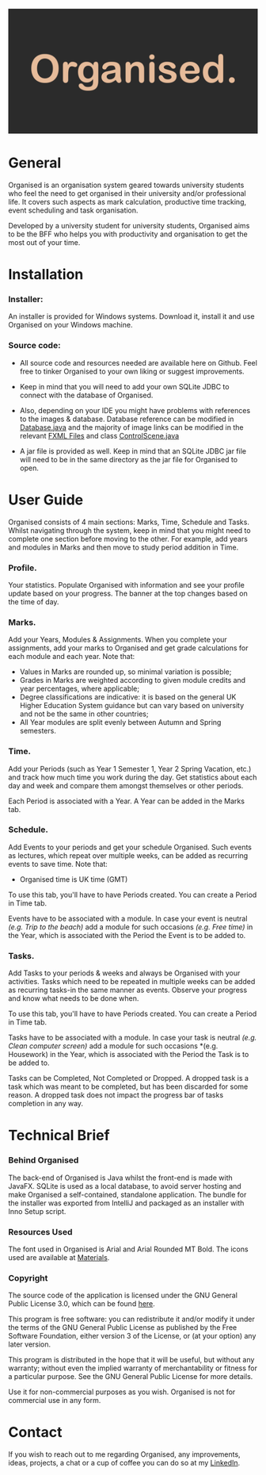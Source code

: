 ![Organised.](OrganisedBanner.png)

# General
Organised is an organisation system geared towards university students who feel the
need to get organised in their university and/or professional life.
It covers such aspects as mark calculation, productive time tracking, event scheduling
and task organisation.

Developed by a university student for university students, Organised aims to be the BFF who helps you with
productivity and organisation to get the most out of your time.

# Installation
### Installer:
An installer is provided for Windows systems. Download it, install it and use Organised on your Windows machine.

### Source code:
- All source code and resources needed are available here on Github. Feel free to tinker Organised to your own
liking or suggest improvements.

- Keep in mind that you will need to add your own SQLite JDBC to connect with the database of Organised.

- Also, depending on your IDE you might have problems with references to the images & database. Database 
  reference can be modified in [Database.java](src/database/Database.java) and the majority of image links
  can be modified in the relevant [FXML Files](src/views) and class [ControlScene.java](src/controllers/utilities/ControlScene.java)

- A jar file is provided as well. Keep in mind that an SQLite JDBC jar file will need to be in the same
  directory as the jar file for Organised to open.
  
# User Guide
Organised  consists of 4 main sections: Marks, Time, Schedule and Tasks. Whilst navigating through the
system, keep in mind that you might need to complete one section before moving to the other. For example, add
years and modules in Marks and then move to study period addition in Time.

### Profile.
Your statistics. Populate Organised with information and see your profile update based on your progress.
The banner at the top changes based on the time of day.
  
### Marks.
Add your Years, Modules & Assignments. When you complete your assignments, add your marks to Organised and get 
grade calculations for each module and each year. Note that:
- Values in Marks are rounded up, so minimal variation is possible;
- Grades in Marks are weighted according to given module credits and year percentages, where applicable;
- Degree classifications are indicative: it is based on the general UK Higher Education System guidance but can vary
based on university and not be the same in other countries;
- All Year modules are split evenly between Autumn and Spring semesters.
  
### Time.
Add your Periods (such as Year 1 Semester 1, Year 2 Spring Vacation, etc.) and track how much time you
work during the day. Get statistics about each day and week and compare them amongst themselves or other periods.

Each Period is associated with a Year. A Year can be added in the Marks tab.

### Schedule.
Add Events to your periods and get your schedule Organised. Such events as lectures, which repeat over 
multiple weeks, can be added as recurring events to save time. Note that:
- Organised time is UK time (GMT)

To use this tab, you'll have to have Periods created. You can create a Period in Time tab.

Events have to be associated with a module. In case your event is neutral *(e.g. Trip to the beach)* add a module
for such occasions *(e.g. Free time)* in the Year, which is associated with the Period the Event is to be added to.
  
### Tasks.
Add Tasks to your periods & weeks and always be Organised with your activities. Tasks which need to be 
repeated in multiple weeks can be added as recurring tasks-in the same manner as events. Observe your 
progress and know what needs to be done when.

To use this tab, you'll have to have Periods created. You can create a Period in Time tab.

Tasks have to be associated with a module. In case your task is neutral *(e.g. Clean computer screen)* add a module for
such occasions *(e.g. Housework) in the Year, which is associated with the Period the Task is to be added to.

Tasks can be Completed, Not Completed or Dropped. A dropped task is a task which was meant to be completed, but has
been discarded for some reason. A dropped task does not impact the progress bar of tasks completion in any way.

# Technical Brief

### Behind Organised
The back-end of Organised is Java whilst the front-end is made with JavaFX. SQLite is used as a local database, to avoid
server hosting and make Organised a self-contained, standalone application. The bundle for the installer was exported
from IntelliJ and packaged as an installer with Inno Setup script.

### Resources Used
The font used in Organised is Arial and Arial Rounded MT Bold. The icons used are available at 
[Materials](https://material.io/resources/icons/).

### Copyright
The source code of the application is licensed under the GNU General Public License 3.0, which can be found [here](LICENSE).

This program is free software: you can redistribute it and/or modify it under the terms of the GNU General Public
License as published by the Free Software Foundation, either version 3 of the License, or (at your option) any later
version.

This program is distributed in the hope that it will be useful, but without any warranty; without even the implied
warranty of merchantability or fitness for a particular purpose.  See the GNU General Public License for more details.

Use it for non-commercial purposes as you wish. Organised is not for commercial use in any form.

# Contact
If you wish to reach out to me regarding Organised, any improvements, ideas, projects, a chat or a cup of coffee
you can do so at my [LinkedIn](https://www.linkedin.com/in/agne-knietaite/).